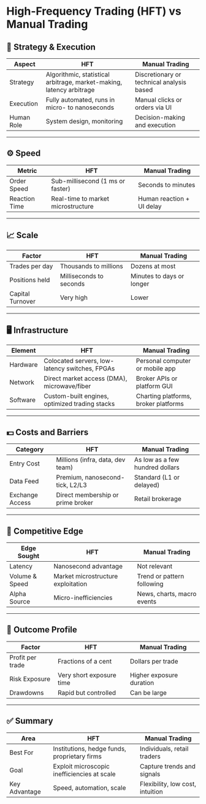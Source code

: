 # High-Frequency Trading (HFT) vs Manual Trading

## 🧠 Strategy & Execution

| Aspect         | HFT                                                                 | Manual Trading                            |
|----------------|----------------------------------------------------------------------|--------------------------------------------|
| Strategy       | Algorithmic, statistical arbitrage, market-making, latency arbitrage | Discretionary or technical analysis based |
| Execution      | Fully automated, runs in micro- to nanoseconds                      | Manual clicks or orders via UI            |
| Human Role     | System design, monitoring                                            | Decision-making and execution             |

---

## ⚙️ Speed

| Metric         | HFT                                     | Manual Trading               |
|----------------|------------------------------------------|------------------------------|
| Order Speed    | Sub-millisecond (1 ms or faster)         | Seconds to minutes           |
| Reaction Time  | Real-time to market microstructure       | Human reaction + UI delay    |

---

## 📈 Scale

| Factor            | HFT                                      | Manual Trading              |
|-------------------|-------------------------------------------|------------------------------|
| Trades per day    | Thousands to millions                     | Dozens at most               |
| Positions held    | Milliseconds to seconds                   | Minutes to days or longer    |
| Capital Turnover  | Very high                                 | Lower                        |

---

## 🖥️ Infrastructure

| Element       | HFT                                              | Manual Trading                       |
|---------------|---------------------------------------------------|---------------------------------------|
| Hardware      | Colocated servers, low-latency switches, FPGAs    | Personal computer or mobile app       |
| Network       | Direct market access (DMA), microwave/fiber      | Broker APIs or platform GUI           |
| Software      | Custom-built engines, optimized trading stacks   | Charting platforms, broker platforms  |

---

## 💵 Costs and Barriers

| Category        | HFT                                          | Manual Trading                   |
|-----------------|-----------------------------------------------|-----------------------------------|
| Entry Cost      | Millions (infra, data, dev team)              | As low as a few hundred dollars   |
| Data Feed       | Premium, nanosecond-tick, L2/L3               | Standard (L1 or delayed)          |
| Exchange Access | Direct membership or prime broker             | Retail brokerage                  |

---

## 🎯 Competitive Edge

| Edge Sought    | HFT                                      | Manual Trading                   |
|----------------|-------------------------------------------|-----------------------------------|
| Latency        | Nanosecond advantage                      | Not relevant                      |
| Volume & Speed | Market microstructure exploitation        | Trend or pattern following        |
| Alpha Source   | Micro-inefficiencies                      | News, charts, macro events        |

---

## 🧮 Outcome Profile

| Factor            | HFT                                    | Manual Trading                  |
|-------------------|-----------------------------------------|----------------------------------|
| Profit per trade  | Fractions of a cent                     | Dollars per trade               |
| Risk Exposure     | Very short exposure time                | Higher exposure duration        |
| Drawdowns         | Rapid but controlled                    | Can be large                     |

---

## ✅ Summary

| Area             | HFT                                              | Manual Trading                   |
|------------------|---------------------------------------------------|-----------------------------------|
| Best For         | Institutions, hedge funds, proprietary firms     | Individuals, retail traders       |
| Goal             | Exploit microscopic inefficiencies at scale      | Capture trends and signals        |
| Key Advantage    | Speed, automation, scale                         | Flexibility, low cost, intuition  |
